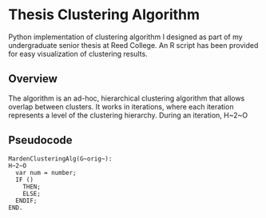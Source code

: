 Thesis Clustering Algorithm
==============
Python implementation of clustering algorithm I designed as part of my undergraduate senior thesis at Reed College. An R script has been provided for easy visualization of clustering results.

Overview
--------------
The algorithm is an ad-hoc, hierarchical clustering algorithm that allows overlap between clusters. It works in iterations, where each iteration represents a level of the clustering hierarchy. During an iteration, 
H~2~O

Pseudocode
--------------
```
MardenClusteringAlg(G~orig~):
H~2~O
  var num = number;
  IF ()
    THEN;
    ELSE;
  ENDIF;
END.
```
